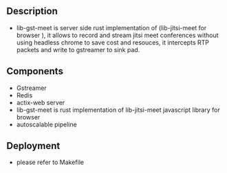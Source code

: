 ## Description

- lib-gst-meet is server side rust implementation of (lib-jitsi-meet for browser ), it allows to record and stream jitsi meet conferences without using headless chrome to save cost and resouces, it intercepts RTP packets and write to gstreamer to sink pad.  

## Components 

 - Gstreamer
 - Redis
 - actix-web server
 - lib-gst-meet is rust implementation of lib-jitsi-meet javascript library for browser
 - autoscalable pipeline

## Deployment 
 - please refer to Makefile
 
